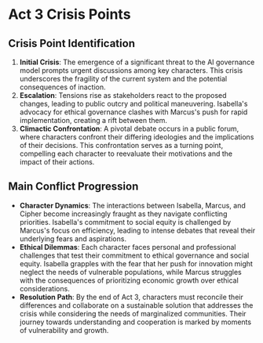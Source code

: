 # Act 3 Crisis Points
## Crisis Point Identification
1. **Initial Crisis**: The emergence of a significant threat to the AI governance model prompts urgent discussions among key characters. This crisis underscores the fragility of the current system and the potential consequences of inaction.
2. **Escalation**: Tensions rise as stakeholders react to the proposed changes, leading to public outcry and political maneuvering. Isabella's advocacy for ethical governance clashes with Marcus's push for rapid implementation, creating a rift between them.
3. **Climactic Confrontation**: A pivotal debate occurs in a public forum, where characters confront their differing ideologies and the implications of their decisions. This confrontation serves as a turning point, compelling each character to reevaluate their motivations and the impact of their actions.
## Main Conflict Progression
- **Character Dynamics**: The interactions between Isabella, Marcus, and Cipher become increasingly fraught as they navigate conflicting priorities. Isabella's commitment to social equity is challenged by Marcus's focus on efficiency, leading to intense debates that reveal their underlying fears and aspirations.
- **Ethical Dilemmas**: Each character faces personal and professional challenges that test their commitment to ethical governance and social equity. Isabella grapples with the fear that her push for innovation might neglect the needs of vulnerable populations, while Marcus struggles with the consequences of prioritizing economic growth over ethical considerations.
- **Resolution Path**: By the end of Act 3, characters must reconcile their differences and collaborate on a sustainable solution that addresses the crisis while considering the needs of marginalized communities. Their journey towards understanding and cooperation is marked by moments of vulnerability and growth.
